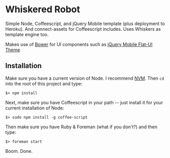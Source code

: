 # Whiskered Robot 

Simple Node, Coffeescript, and jQuery Mobile template (plus deployment to Heroku). And connect-assets for Coffeescript includes. Uses Whiskers as template engine too.

Makes use of [Bower](http://bower.io/) for UI components such as [jQuery Mobile Flat-UI Theme](https://github.com/ququplay/jquery-mobile-flat-ui-theme)

## Installation 

Make sure you have a current version of Node. I recommend [NVM](http://thediscoblog.com/blog/2013/03/12/node-in-3-commands/). Then `cd` into the root of this project and type:

`$> npm install`

Next, make sure you have Coffeescript in your path -- just install it for your current installation of Node:

`$> sudo npm install -g coffee-script`

Then make sure you have Ruby & Foreman (what if you don't?) and then type:

`$> foreman start`

Boom. Done. 